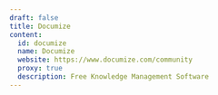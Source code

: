 ```yaml
---
draft: false
title: Documize
content:
  id: documize
  name: Documize
  website: https://www.documize.com/community
  proxy: true
  description: Free Knowledge Management Software
---
```

